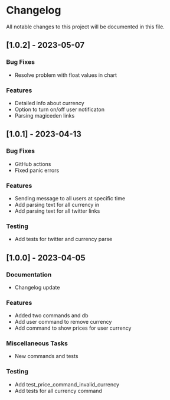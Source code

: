 # Changelog

All notable changes to this project will be documented in this file.

## [1.0.2] - 2023-05-07

### Bug Fixes

- Resolve problem with float values in chart

### Features

- Detailed info about currency
- Option to turn on/off user notificaton
- Parsing magiceden links

## [1.0.1] - 2023-04-13

### Bug Fixes

- GitHub actions
- Fixed panic errors

### Features

- Sending message to all users at specific time
- Add parsing text for all currency in
- Add parsing text for all twitter links

### Testing

- Add tests for twitter and currency parse

## [1.0.0] - 2023-04-05

### Documentation

- Changelog update

### Features

- Added two commands and db
- Add user command to remove currency
- Add command to show prices for user currency

### Miscellaneous Tasks

- New commands and tests

### Testing

- Add test_price_command_invalid_currency
- Add tests for all currency command

<!-- generated by git-cliff -->
